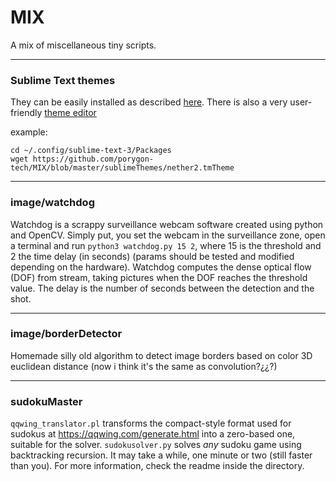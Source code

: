 # MIX
A mix of miscellaneous tiny scripts.

------------


### Sublime Text themes
They can be easily installed as described [here](https://colorsublime.github.io/how-to-install-a-theme/ "here").
There is also a very user-friendly [theme editor](https://tmtheme-editor.herokuapp.com "theme editor")

example:
```
cd ~/.config/sublime-text-3/Packages
wget https://github.com/porygon-tech/MIX/blob/master/sublimeThemes/nether2.tmTheme
```
------------


### image/watchdog
Watchdog is a scrappy surveillance webcam software created using python and OpenCV. Simply put, you set the webcam in the surveillance zone, open a terminal and run `python3 watchdog.py 15 2`, where 15 is the threshold and 2 the time delay (in seconds) (params should be tested and modified depending on the hardware). Watchdog computes the dense optical flow (DOF) from stream, taking pictures when the DOF reaches the threshold value. The delay is the number of seconds between the detection and the shot.

------------


### image/borderDetector
Homemade silly old algorithm to detect image borders based on color 3D euclidean distance (now i think it\'s the same as convolution?¿¿?)

------------


### sudokuMaster
`qqwing_translator.pl` transforms the compact-style format used for sudokus at https://qqwing.com/generate.html into a zero-based one, suitable for the solver.
`sudokusolver.py` solves *any* sudoku game using backtracking recursion. It may take a while, one minute or two (still faster than you). 
For more information, check the readme inside the directory.
